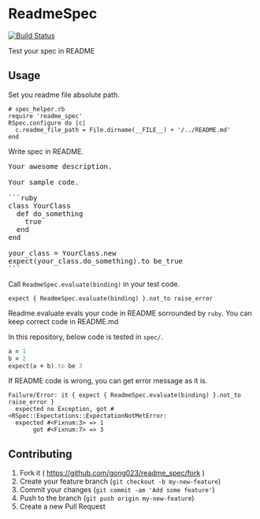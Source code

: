 # ReadmeSpec
[![Build Status](https://travis-ci.org/gong023/readme_spec.svg?branch=master)](https://travis-ci.org/gong023/readme_spec)

Test your spec in README

## Usage

Set you readme file absolute path.

```
# spec_helper.rb
require 'readme_spec'
RSpec.configure do |c|
  c.readme_file_path = File.dirname(__FILE__) + '/../README.md'
end
```

Write spec in README.

<pre>
Your awesome description.

Your sample code.

```ruby
class YourClass
  def do_something
    true
  end
end

your_class = YourClass.new
expect(your_class.do_something).to be_true
```
</pre>

Call `ReadmeSpec.evaluate(binding)` in your test code.

```
expect { ReadmeSpec.evaluate(binding) }.not_to raise_error
```

Readme.evaluate evals your code in README sorrounded by `ruby`. You can keep correct code in README.md

In this repository, below code is tested in `spec/`.

```ruby
a = 1
b = 2
expect(a + b).to be 3
```

If README code is wrong, you can get error message as it is.

```
Failure/Error: it { expect { ReadmeSpec.evaluate(binding) }.not_to raise_error }
  expected no Exception, got #<RSpec::Expectations::ExpectationNotMetError:
  expected #<Fixnum:3> => 1
       got #<Fixnum:7> => 3
```

## Contributing

1. Fork it ( https://github.com/gong023/readme_spec/fork )
2. Create your feature branch (`git checkout -b my-new-feature`)
3. Commit your changes (`git commit -am 'Add some feature'`)
4. Push to the branch (`git push origin my-new-feature`)
5. Create a new Pull Request

